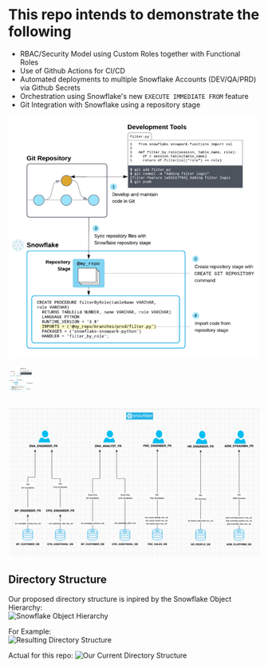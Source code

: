 # This repo intends to demonstrate the following  
- RBAC/Security Model using Custom Roles together with Functional Roles  
- Use of Github Actions for CI/CD  
- Automated deployments to multiple Snowflake Accounts (DEV/QA/PRD) via Github Secrets  
- Orchestration using Snowflake's new ```EXECUTE IMMEDIATE FROM``` feature  
- Git Integration with Snowflake using a repository stage  

![Git Integration with Snowflake using a local stage](.images/git_integration.png)  

<img src=".images/git_integration.png" alt="placeholder" width="50" height="50">

![RBAC Model](.images/rbac_diagram.png)
--------------------------------------------------------------  
## Directory Structure 



<!-- ```
mkdir -p ./apps/pnc_sales/{snowflake_objects/databases/pnc_sales_db/schemas/alerts/{externalTables,fileFormats,maskingPolicies,pipes,stages,streams,tables,tasks,views,sequences,storedProcedures,udfs,streams,tasks},scripts};  
``` -->

Our proposed directory structure is inpired by the Snowflake Object Hierarchy:  
![Snowflake Object Hierarchy](./.images/snowflakeObjectHierarchy.png)

For Example:  
![Resulting Directory Structure](./.images/directoryStructure.png)

Actual for this repo:
![Our Current Directory Structure](./.images/actualDirectoryStructure.png)

